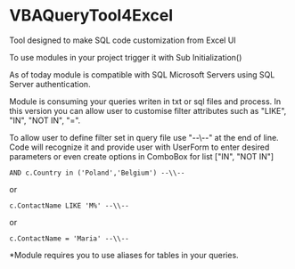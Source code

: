 # VBAQueryTool4Excel
Tool designed to make SQL code customization from Excel UI

To use modules in your project trigger it with
Sub Initialization()

As of today module is compatible with SQL Microsoft Servers using SQL Server authentication.

Module is consuming your queries writen in txt or sql files and process.
In this version you can allow user to customise filter attributes such as "LIKE", "IN", "NOT IN", "=".

To allow user to define filter set in query file use "--\\--" at the end of line. 
Code will recognize it and provide user with UserForm to enter desired parameters or even create options 
in ComboBox for list ["IN", "NOT IN"]

```
AND c.Country in ('Poland','Belgium') --\\--
```
or
```
c.ContactName LIKE 'M%' --\\--
```
or
```
c.ContactName = 'Maria' --\\--
```

*Module requires you to use aliases for tables in your queries.
